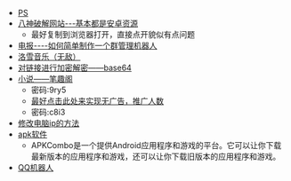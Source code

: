 - [PS](https://www.aliyundrive.com/s/K95WZEBSnaz)
- [八神破解网站---基本都是安卓资源](http://zntx.cc/)
    - 最好复制到浏览器打开，直接点开貌似有点问题
- [电报----如何简单制作一个群管理机器人](https://blog.cycxtit.top/p/b211?time=1682498263947)
- [洛雪音乐（无敌）](https://github.com/lyswhut/lx-music-desktop)
- [对链接进行加密解密——base64](https://www.base64decode.org/)
- [小说——笔趣阁](https://wwde.lanzouf.com/iYQkw0u3qnwf)
    - 密码:9ry5
    - [最好点击此处来实现无广告，推广人数](https://wwde.lanzouf.com/ivk4x0u3qp1g)
    - 密码:c8i3
- [修改电脑ip的方法](https://www.91ajs.com/information/change-ip-for-computer.html)
- [apk软件](https://apkcombo.com/zh/)
    - APKCombo是一个提供Android应用程序和游戏的平台。它可以让你下载最新版本的应用程序和游戏，还可以让你下载旧版本的应用程序和游戏。
- [QQ机器人](https://drea.cc/)
